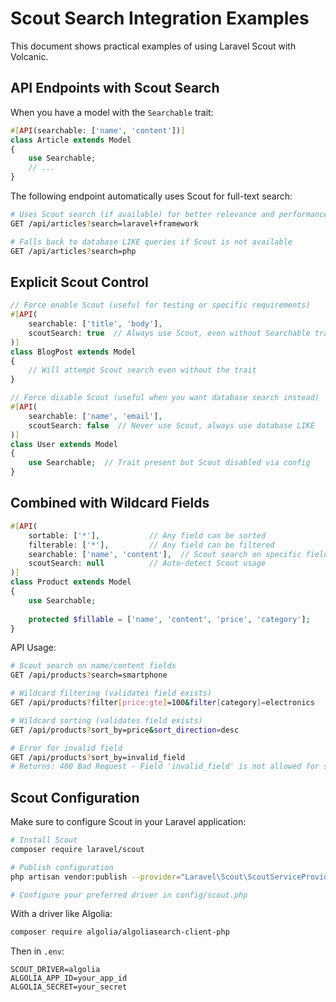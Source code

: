 # Scout Search Integration Examples

This document shows practical examples of using Laravel Scout with Volcanic.

## API Endpoints with Scout Search

When you have a model with the `Searchable` trait:

```php
#[API(searchable: ['name', 'content'])]
class Article extends Model
{
    use Searchable;
    // ...
}
```

The following endpoint automatically uses Scout for full-text search:

```bash
# Uses Scout search (if available) for better relevance and performance
GET /api/articles?search=laravel+framework

# Falls back to database LIKE queries if Scout is not available
GET /api/articles?search=php
```

## Explicit Scout Control

```php
// Force enable Scout (useful for testing or specific requirements)
#[API(
    searchable: ['title', 'body'],
    scoutSearch: true  // Always use Scout, even without Searchable trait
)]
class BlogPost extends Model
{
    // Will attempt Scout search even without the trait
}

// Force disable Scout (useful when you want database search instead)
#[API(
    searchable: ['name', 'email'],
    scoutSearch: false  // Never use Scout, always use database LIKE
)]
class User extends Model
{
    use Searchable;  // Trait present but Scout disabled via config
}
```

## Combined with Wildcard Fields

```php
#[API(
    sortable: ['*'],           // Any field can be sorted
    filterable: ['*'],         // Any field can be filtered  
    searchable: ['name', 'content'],  // Scout search on specific fields
    scoutSearch: null          // Auto-detect Scout usage
)]
class Product extends Model
{
    use Searchable;
    
    protected $fillable = ['name', 'content', 'price', 'category'];
}
```

API Usage:
```bash
# Scout search on name/content fields
GET /api/products?search=smartphone

# Wildcard filtering (validates field exists)
GET /api/products?filter[price:gte]=100&filter[category]=electronics

# Wildcard sorting (validates field exists) 
GET /api/products?sort_by=price&sort_direction=desc

# Error for invalid field
GET /api/products?sort_by=invalid_field
# Returns: 400 Bad Request - Field 'invalid_field' is not allowed for sorting...
```

## Scout Configuration

Make sure to configure Scout in your Laravel application:

```bash
# Install Scout
composer require laravel/scout

# Publish configuration
php artisan vendor:publish --provider="Laravel\Scout\ScoutServiceProvider"

# Configure your preferred driver in config/scout.php
```

With a driver like Algolia:
```bash
composer require algolia/algoliasearch-client-php
```

Then in `.env`:
```env
SCOUT_DRIVER=algolia
ALGOLIA_APP_ID=your_app_id
ALGOLIA_SECRET=your_secret
```